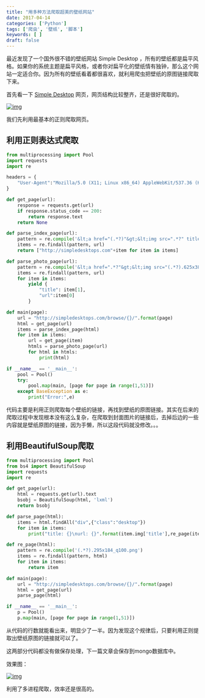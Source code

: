 ```yaml
---
title: "用多种方法爬取超美的壁纸网站"
date: 2017-04-14
categories: ['Python']
tags: ['爬虫', '壁纸', '脚本']
keywords: [ ]
draft: false
---
```


最近发现了一个国外很不错的壁纸网站 Simple Desktop ，所有的壁纸都是扁平风格。如果你的系统主题是扁平风格，或者你对扁平化的壁纸情有独钟，那么这个网站一定适合你。因为所有的壁纸看着都很喜欢，就利用爬虫把壁纸的原图链接爬取下来。

<!--more-->

首先看一下 [Simple Desktop](http://simpledesktops.com/browse/) 网页，网页结构比较整齐，还是很好爬取的。

[![img](http://olzlqlgy5.bkt.clouddn.com/wallpaper.png)](http://olzlqlgy5.bkt.clouddn.com/wallpaper.png)

我们先利用最基本的正则爬取网页。

## 利用正则表达式爬取

```python
from multiprocessing import Pool
import requests
import re

headers = {
    "User-Agent":"Mozilla/5.0 (X11; Linux x86_64) AppleWebKit/537.36 (KHTML, like Gecko) Chrome/57.0.2987.133 Safari/537.36"
}

def get_page(url):
    response = requests.get(url)
    if response.status_code == 200:
        return response.text
    return None

def parse_index_page(url):
    pattern = re.compile('&lt;a href="(.*?)"&gt;&lt;img src=".*?" title=".*?" alt=".*?" width=".*?" height=".*?" /&gt;&lt;/a&gt;')
    items = re.findall(pattern, url)
    return ["http://simpledesktops.com"+item for item in items]

def parse_photo_page(url):
    pattern = re.compile('&lt;a href=".*?"&gt;&lt;img src="(.*?).625x385_q100.png" title="(.*?)" alt=".*?" width="625px" height="385px"/&gt;&lt;/a&gt;')
    items = re.findall(pattern, url)
    for item in items:
        yield {
            "title": item[1],
            "url":item[0]
        }

def main(page):
    url = "http://simpledesktops.com/browse/{}/".format(page)
    html = get_page(url)
    items = parse_index_page(html)
    for item in items:
        url = get_page(item)
        htmls = parse_photo_page(url)
        for html in htmls:
            print(html)

if __name__ == '__main__':
    pool = Pool()
    try:
        pool.map(main, [page for page in range(1,51)])
    except BaseException as e:
        print("Error:",e)
```

代码主要是利用正则爬取每个壁纸的链接，再找到壁纸的原图链接。其实在后来的爬取过程中发现根本没有这么复杂，在爬取到封面图片的链接后，去掉后边的一些内容就是壁纸原图的链接，因为手懒，所以这段代码就没修改。。。

## 利用BeautifulSoup爬取

```python
from multiprocessing import Pool
from bs4 import BeautifulSoup
import requests
import re

def get_page(url):
    html = requests.get(url).text
    bsobj = BeautifulSoup(html, 'lxml')
    return bsobj

def parse_page(html):
    items = html.findAll("div",{"class":"desktop"})
    for item in items:
        print("title: {}\nurl: {}".format(item.img['title'],re_page(item.img['src'])))

def re_page(html):
    pattern = re.compile('(.*?).295x184_q100.png')
    items = re.findall(pattern, html)
    for item in items:
        return item

def main(page):
    url = "http://simpledesktops.com/browse/{}/".format(page)
    html = get_page(url)
    parse_page(html)

if __name__ == '__main__':
    p = Pool()
    p.map(main, [page for page in range(1,51)])
```

从代码的行数就能看出来，明显少了一半。因为发现这个规律后，只要利用正则提取出壁纸原图的链接就可以了。

这两部分代码都没有做保存处理，下一篇文章会保存到mongo数据库中。

效果图：

[![img](http://olzlqlgy5.bkt.clouddn.com/spiderbs.png)](http://olzlqlgy5.bkt.clouddn.com/spiderbs.png)

利用了多进程爬取，效率还是很高的。
